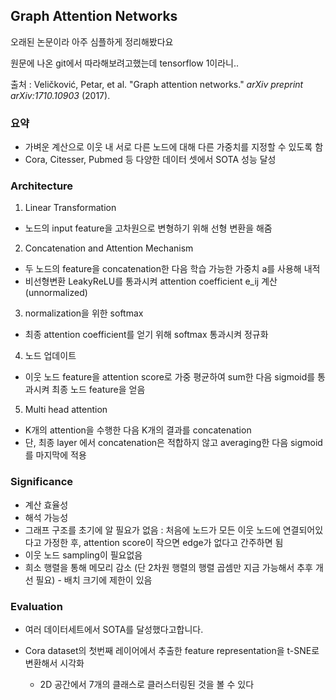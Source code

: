## Graph Attention Networks

오래된 논문이라 아주 심플하게 정리해봤다요

원문에 나온 git에서 따라해보려고했는데 tensorflow 1이라니.. 



출처 : Veličković, Petar, et al. "Graph attention networks." *arXiv preprint arXiv:1710.10903* (2017).



### 요약

* 가벼운 계산으로 이웃 내 서로 다른 노드에 대해 다른 가중치를 지정할 수 있도록 함
* Cora, Citesser, Pubmed 등 다양한 데이터 셋에서 SOTA 성능 달성





### Architecture

1. Linear Transformation

* 노드의 input feature을 고차원으로 변형하기 위해 선형 변환을 해줌

2. Concatenation and Attention Mechanism

* 두 노드의 feature을 concatenation한 다음 학습 가능한 가중치 a를 사용해 내적
* 비선형변환 LeakyReLU를 통과시켜 attention coefficient e_ij 계산 (unnormalized)

3. normalization을 위한 softmax

* 최종 attention coefficient를 얻기 위해 softmax 통과시켜 정규화

4. 노드 업데이트

* 이웃 노드 feature을 attention score로 가중 평균하여 sum한 다음 sigmoid를 통과시켜 최종 노드 feature을 얻음

5. Multi head attention

* K개의 attention을 수행한 다음 K개의 결과를 concatenation
* 단, 최종 layer 에서 concatenation은 적합하지 않고 averaging한 다음 sigmoid를 마지막에 적용



### Significance

* 계산 효율성
* 해석 가능성
* 그래프 구조를 초기에 알 필요가 없음 : 처음에 노드가 모든 이웃 노드에 연결되어있다고 가정한 후, attention score이 작으면 edge가 없다고 간주하면 됨
* 이웃 노드 sampling이 필요없음
* 희소 행렬을 통해 메모리 감소 (단 2차원 행렬의 행렬 곱셈만 지금 가능해서 추후 개선 필요) - 배치 크기에 제한이 있음



### Evaluation

* 여러 데이터세트에서 SOTA를 달성했다고합니다.

* Cora dataset의 첫번째 레이어에서 추출한 feature representation을 t-SNE로 변환해서 시각화
  - 2D 공간에서 7개의 클래스로 클러스터링된 것을 볼 수 있다

